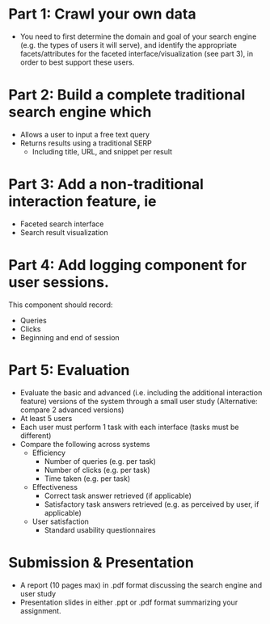# Part 1: Crawl your own data
- You need to first determine the domain and
goal of your search engine (e.g. the types of
users it will serve), and identify the appropriate
facets/attributes for the faceted
interface/visualization (see part 3), in order to
best support these users.

# Part 2: Build a complete traditional search engine which
- Allows a user to input a free text query
- Returns results using a traditional SERP
    - Including title, URL, and snippet per result
    
# Part 3: Add a non-traditional interaction feature, ie
- Faceted search interface
- Search result visualization

# Part 4: Add logging component for user sessions.
This component should record:
- Queries
- Clicks
- Beginning and end of session

# Part 5: Evaluation
- Evaluate the basic and advanced (i.e. including the additional
interaction feature) versions of the system through a small
user study (Alternative: compare 2 advanced versions)
- At least 5 users
- Each user must perform 1 task with each interface (tasks must be
different)
- Compare the following across systems
    - Efficiency
      - Number of queries (e.g. per task)
      - Number of clicks (e.g. per task)
      - Time taken (e.g. per task)
    - Effectiveness
      - Correct task answer retrieved (if applicable)
      - Satisfactory task answers retrieved (e.g. as perceived by user, if applicable)
    - User satisfaction
      - Standard usability questionnaires
      
# Submission & Presentation
- A report (10 pages max) in .pdf format discussing
the search engine and user study
- Presentation slides in either .ppt or .pdf format
summarizing your assignment.
